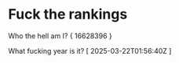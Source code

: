 # Fuck the rankings

Who the hell am I?
{ 16628396 }

What fucking year is it?
[ 2025-03-22T01:56:40Z ]
